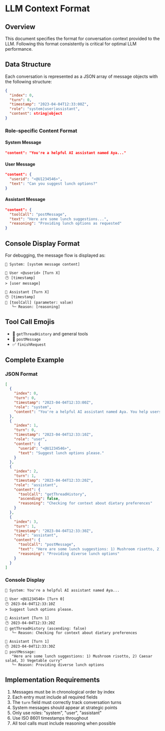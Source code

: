 # LLM Context Format

## Overview

This document specifies the format for conversation context provided to the LLM. Following this format consistently is critical for optimal LLM performance.

## Data Structure

Each conversation is represented as a JSON array of message objects with the following structure:

```json
{
  "index": 0,
  "turn": 0,
  "timestamp": "2023-04-04T12:33:00Z",
  "role": "system|user|assistant",
  "content": string|object
}
```

### Role-specific Content Format

#### System Message
```json
"content": "You're a helpful AI assistant named Aya..."
```

#### User Message
```json
"content": {
  "userid": "<@U1234546>",
  "text": "Can you suggest lunch options?"
}
```

#### Assistant Message
```json
"content": {
  "toolCall": "postMessage",
  "text": "Here are some lunch suggestions...",
  "reasoning": "Providing lunch options as requested"
}
```

## Console Display Format

For debugging, the message flow is displayed as:

```
🧠 System: [system message content]

👤 User <@userid> [Turn X]
🕐 [timestamp]
> [user message]

🤖 Assistant [Turn X]
🕐 [timestamp]
🔧 [toolCall] (parameter: value)
   └─ Reason: [reasoning]
```

## Tool Call Emojis

- 🔧 `getThreadHistory` and general tools
- 💬 `postMessage` 
- ✅ `finishRequest`

## Complete Example

### JSON Format
```json
[
  {
    "index": 0,
    "turn": 0,
    "timestamp": "2023-04-04T12:33:00Z",
    "role": "system",
    "content": "You're a helpful AI assistant named Aya. You help users with content..."
  },
  {
    "index": 1,
    "turn": 0,
    "timestamp": "2023-04-04T12:33:10Z",
    "role": "user",
    "content": {
      "userid": "<@U1234546>",
      "text": "Suggest lunch options please."
    }
  },
  {
    "index": 2,
    "turn": 1,
    "timestamp": "2023-04-04T12:33:20Z",
    "role": "assistant",
    "content": {
      "toolCall": "getThreadHistory",
      "ascending": false,
      "reasoning": "Checking for context about dietary preferences"
    }
  },
  {
    "index": 3,
    "turn": 1,
    "timestamp": "2023-04-04T12:33:30Z",
    "role": "assistant",
    "content": {
      "toolCall": "postMessage",
      "text": "Here are some lunch suggestions: 1) Mushroom risotto, 2) Caesar salad, 3) Vegetable curry",
      "reasoning": "Providing diverse lunch options"
    }
  }
]
```

### Console Display
```
🧠 System: You're a helpful AI assistant named Aya...

👤 User <@U1234546> [Turn 0]
🕐 2023-04-04T12:33:10Z
> Suggest lunch options please.

🤖 Assistant [Turn 1]
🕐 2023-04-04T12:33:20Z
🔧 getThreadHistory (ascending: false)
   └─ Reason: Checking for context about dietary preferences

🤖 Assistant [Turn 1]
🕐 2023-04-04T12:33:30Z
💬 postMessage:
   "Here are some lunch suggestions: 1) Mushroom risotto, 2) Caesar salad, 3) Vegetable curry"
   └─ Reason: Providing diverse lunch options
```

## Implementation Requirements

1. Messages must be in chronological order by index
2. Each entry must include all required fields
3. The `turn` field must correctly track conversation turns
4. System messages should appear at strategic points
5. Only use roles: "system", "user", "assistant"
6. Use ISO 8601 timestamps throughout
7. All tool calls must include reasoning when possible 